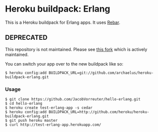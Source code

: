 # Heroku buildpack: Erlang

This is a Heroku buildpack for Erlang apps. It uses [Rebar](https://github.com/basho/rebar).

## DEPRECATED

This repository is not maintained. Please see
[this fork](https://github.com/archaelus/heroku-buildpack-erlang)
which is actively maintained.

You can switch your app over to the new buildpack like so:

    $ heroku config:add BUILDPACK_URL=git://github.com/archaelus/heroku-buildpack-erlang.git

### Usage

    $ git clone https://github.com/JacobVorreuter/hello-erlang.git
    $ cd hello-erlang
    $ heroku create test-erlang-app -s cedar
    $ heroku config:add BUILDPACK_URL=http://github.com/heroku/heroku-buildpack-erlang.git
    $ git push heroku master
    $ curl http://test-erlang-app.herokuapp.com/
